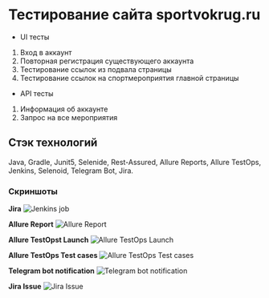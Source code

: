 # Тестирование сайта sportvokrug.ru
- UI тесты
1. Вход в аккаунт
2. Повторная регистрация существующего аккаунта   
3. Тестирование ссылок из подвала страницы
4. Тестирование ссылок на спортмероприятия главной страницы
- API тесты
1. Информация об аккаунте
2. Запрос на все мероприятия

## Стэк технологий
Java, Gradle, Junit5, Selenide, Rest-Assured, Allure Reports, Allure TestOps, Jenkins, Selenoid, Telegram Bot, Jira.

### Скриншоты
**Jira**
![Jenkins job](https://user-images.githubusercontent.com/6183943/107414128-a23e8b00-6b22-11eb-91a9-4e88da610930.png)

**Allure Report**
![Allure Report](https://user-images.githubusercontent.com/6183943/107414965-ca7ab980-6b23-11eb-8d69-6c186741e434.png)

**Allure TestOpst Launch**
![Allure TestOps Launch](https://user-images.githubusercontent.com/6183943/107415069-f6963a80-6b23-11eb-9ed2-f3df1dc1f460.png)

**Allure TestOps Test cases**
![Allure TestOps Test cases](https://user-images.githubusercontent.com/6183943/107415203-1fb6cb00-6b24-11eb-9dfd-ca8cd53b8aab.png)

**Telegram bot notification**
![Telegram bot notification](https://user-images.githubusercontent.com/6183943/107415492-7e7c4480-6b24-11eb-8938-5463a826956d.jpeg)

**Jira Issue**
![Jira Issue](https://user-images.githubusercontent.com/6183943/107415798-cbf8b180-6b24-11eb-807b-9a5b7ee9db9e.png)
